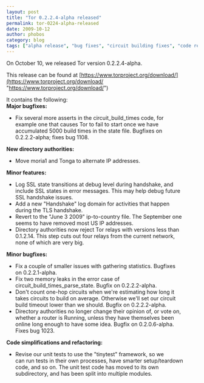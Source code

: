 ```yaml
---
layout: post
title: "Tor 0.2.2.4-alpha released"
permalink: tor-0224-alpha-released
date: 2009-10-12
author: phobos
category: blog
tags: ["alpha release", "bug fixes", "circuit building fixes", "code refactoring", "IP Address changes", "memory leaks", "tinytest framework"]
---
```


On October 10, we released Tor version 0.2.2.4-alpha.

This release can be found at [https://www.torproject.org/download/](https://www.torproject.org/download/ "https://www.torproject.org/download/")

It contains the following:  
**Major bugfixes:**

- Fix several more asserts in the circuit\_build\_times code, for  
 example one that causes Tor to fail to start once we have  
 accumulated 5000 build times in the state file. Bugfixes on  
 0.2.2.2-alpha; fixes bug 1108.

**New directory authorities:**

- Move moria1 and Tonga to alternate IP addresses.

**Minor features:**

- Log SSL state transitions at debug level during handshake, and  
 include SSL states in error messages. This may help debug future  
 SSL handshake issues.
- Add a new "Handshake" log domain for activities that happen  
 during the TLS handshake.
- Revert to the "June 3 2009" ip-to-country file. The September one  
 seems to have removed most US IP addresses.
- Directory authorities now reject Tor relays with versions less than  
 0.1.2.14. This step cuts out four relays from the current network,  
 none of which are very big.

**Minor bugfixes:**

- Fix a couple of smaller issues with gathering statistics. Bugfixes  
 on 0.2.2.1-alpha.
- Fix two memory leaks in the error case of  
 circuit\_build\_times\_parse\_state. Bugfix on 0.2.2.2-alpha.
- Don't count one-hop circuits when we're estimating how long it  
 takes circuits to build on average. Otherwise we'll set our circuit  
 build timeout lower than we should. Bugfix on 0.2.2.2-alpha.
- Directory authorities no longer change their opinion of, or vote on,  
 whether a router is Running, unless they have themselves been  
 online long enough to have some idea. Bugfix on 0.2.0.6-alpha.  
 Fixes bug 1023.

**Code simplifications and refactoring:**

- Revise our unit tests to use the "tinytest" framework, so we  
 can run tests in their own processes, have smarter setup/teardown  
code, and so on. The unit test code has moved to its own  
 subdirectory, and has been split into multiple modules.

